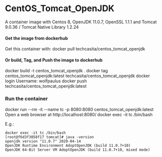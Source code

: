 # CentOS_Tomcat_OpenJDK
A container image with Centos 8, OpenJDK 11.0.7, OpenSSL 1.1.1 and Tomcat 9.0.36 / Tomcat Native Library 1.2.24

#### Get the image from dockerhub
Get this container with:
docker pull techcasita/centos_tomcat_openjdk


#### Or build, Tag, and Push the image to dockerhub

docker build -t centos_tomcat_openjdk .
docker tag centos_tomcat_openjdk:latest techcasita/centos_tomcat_openjdk
docker login
  Username: wolfpaulus
docker push techcasita/centos_tomcat_openjdk:latest

### Run the container

docker run --rm -it --name tc -p 8080:8080 centos_tomcat_openjdk:latest
Open a web browser at http://localhost:8080/
docker exec -it tc /bin/bash

E.g.:
```
docker exec -it tc /bin/bash
[root@f6d3f3058f17 tomcat]# java -version
openjdk version "11.0.7" 2020-04-14
OpenJDK Runtime Environment AdoptOpenJDK (build 11.0.7+10)
OpenJDK 64-Bit Server VM AdoptOpenJDK (build 11.0.7+10, mixed mode)
```
